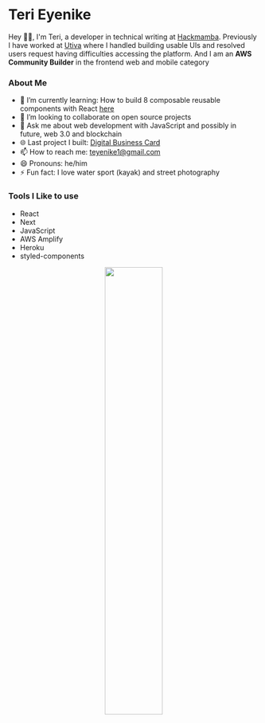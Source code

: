 <div align="left">
  <h1>Teri Eyenike</h1>  
</div>

Hey 👋🏽, I'm Teri, a developer in technical writing at [Hackmamba](https://hackmamba.io). Previously I have worked at [Utiva](https://utiva.io) where I handled building usable UIs and resolved users request having difficulties accessing the platform. And I am an __AWS Community Builder__ in the frontend web and mobile category 

<div align="left">
  <h3>About Me</h3>  
</div> 

<!-- - 🔭 I’m currently working on  -->
- 🌱 I’m currently learning: How to build 8 composable reusable components with React [here](https://scrimba.com/learn/learnreact)
- 👯 I’m looking to collaborate on open source projects
- 💬 Ask me about web development with JavaScript and possibly in future, web 3.0 and blockchain
- 🌐 Last project I built: [Digital Business Card](https://5osh7.csb.app/)
- 📫 How to reach me: <teyenike1@gmail.com>
- 😄 Pronouns: he/him
- ⚡ Fun fact: I love water sport (kayak) and street photography

### Tools I Like to use

- React
- Next
- JavaScript
- AWS Amplify
- Heroku
- styled-components

<p align="center">
  <img width="48%" src="https://github-readme-stats.vercel.app/api?username=terieyenike&show_icons=true&theme=tokyonight" />
<!--   <img width="48%" src="https://github-readme-streak-stats.herokuapp.com/?user=terieyenike&theme=tokyonight" /> -->
</p>



<!--
**Terieyenike/terieyenike** is a ✨ _special_ ✨ repository because its `README.md` (this file) appears on your GitHub profile.

Here are some ideas to get you started:

- 🔭 I’m currently working on ...
- 🌱 I’m currently learning ...
- 👯 I’m looking to collaborate on ...
- 🤔 I’m looking for help with ...
- 💬 Ask me about ...
- 📫 How to reach me: ...
- 😄 Pronouns: ...
- ⚡ Fun fact: ...
-->

